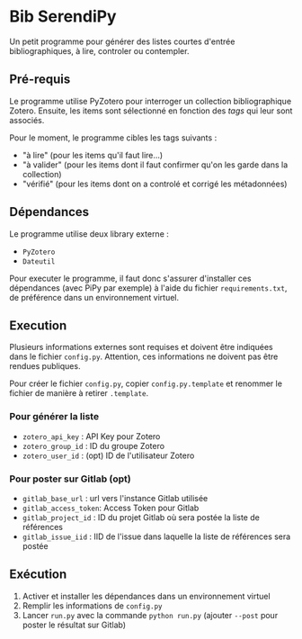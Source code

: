 # Bib SerendiPy

Un petit programme pour générer des listes courtes d'entrée bibliographiques, à lire, controler ou contempler.

## Pré-requis

Le programme utilise PyZotero pour interroger un collection bibliographique Zotero. Ensuite, les items sont sélectionné en fonction des *tags* qui leur sont associés.

Pour le moment, le programme cibles les tags suivants :

- "à lire" (pour les items qu'il faut lire...) 
- "à valider" (pour les items dont il faut confirmer qu'on les garde dans la collection)
- "vérifié" (pour les items dont on a controlé et corrigé les métadonnées)

## Dépendances

Le programme utilise deux library externe :  

- `PyZotero`
- `Dateutil`

Pour executer le programme, il faut donc s'assurer d'installer ces dépendances (avec PiPy par exemple) à l'aide du fichier `requirements.txt`, de préférence dans un environnement virtuel.  

## Execution

Plusieurs informations externes sont requises et doivent être indiquées dans le fichier `config.py`. Attention, ces informations ne doivent pas être rendues publiques.  

Pour créer le fichier `config.py`, copier `config.py.template` et renommer le fichier de manière à retirer `.template`.

### Pour générer la liste

- `zotero_api_key` : API Key pour Zotero 
- `zotero_group_id` : ID du groupe Zotero
- `zotero_user_id` : (opt) ID de l'utilisateur Zotero  

### Pour poster sur Gitlab (opt)

- `gitlab_base_url` : url vers l'instance Gitlab utilisée  
- `gitlab_access_token`: Access Token pour Gitlab
- `gitlab_project_id` : ID du projet Gitlab où sera postée la liste de références
- `gitlab_issue_iid` : IID de l'issue dans laquelle la liste de références sera postée

## Exécution

1. Activer et installer les dépendances dans un environnement virtuel
2. Remplir les informations de `config.py`
3. Lancer `run.py` avec la commande `python run.py` (ajouter `--post` pour poster le résultat sur Gitlab)
